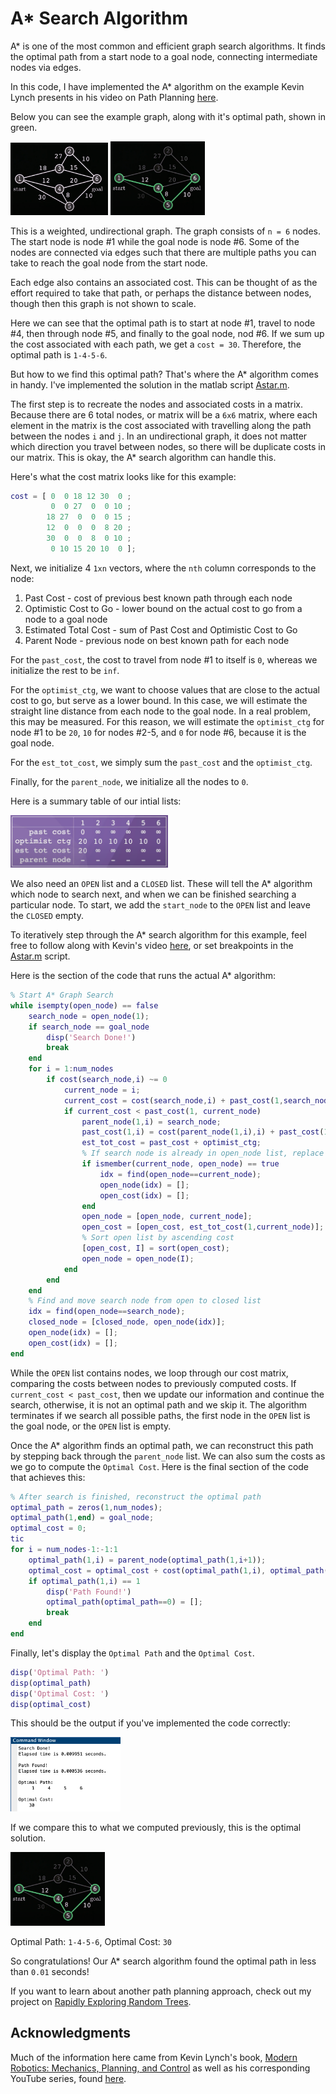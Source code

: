 # A* Search Algorithm

A* is one of the most common and efficient graph search algorithms. It finds the optimal path from a start node to a goal node, connecting intermediate nodes via edges.

In this code, I have implemented the A* algorithm on the example Kevin Lynch presents in his video on Path Planning [here](https://youtu.be/ZI800-2jv38).

Below you can see the example graph, along with it's optimal path, shown in green.

<img src="https://github.com/jschultz299/Path-Planning/blob/main/A-Star/img/graph.png" width=31%> <img src="https://github.com/jschultz299/Path-Planning/blob/main/A-Star/img/solution.png" width=30%>

This is a weighted, undirectional graph. The graph consists of ```n = 6``` nodes. The start node is node #1 while the goal node is node #6. Some of the nodes are connected via edges such that there are multiple paths you can take to reach the goal node from the start node.

Each edge also contains an associated cost. This can be thought of as the effort required to take that path, or perhaps the distance between nodes, though then this graph is not shown to scale.

Here we can see that the optimal path is to start at node #1, travel to node #4, then through node #5, and finally to the goal node, nod #6. If we sum up the cost associated with each path, we get a ```cost = 30```. Therefore, the optimal path is ```1-4-5-6```.

But how to we find this optimal path? That's where the A* algorithm comes in handy. I've implemented the solution in the matlab script [Astar.m](https://github.com/jschultz299/Path-Planning/blob/main/A-Star/aStar.m).

The first step is to recreate the nodes and associated costs in a matrix. Because there are 6 total nodes, or matrix will be a ```6x6``` matrix, where each element in the matrix is the cost associated with travelling along the path between the nodes ```i``` and ```j```. In an undirectional graph, it does not matter which direction you travel between nodes, so there will be duplicate costs in our matrix. This is okay, the A* search algorithm can handle this.

Here's what the cost matrix looks like for this example:

```matlab
cost = [ 0  0 18 12 30  0 ;
         0  0 27  0  0 10 ;
        18 27  0  0  0 15 ;
        12  0  0  0  8 20 ;
        30  0  0  8  0 10 ;
         0 10 15 20 10  0 ];
```
Next, we initialize 4 ```1xn``` vectors, where the ```nth``` column corresponds to the node:
1. Past Cost - cost of previous best known path through each node
2. Optimistic Cost to Go - lower bound on the actual cost to go from a node to a goal node
3. Estimated Total Cost - sum of Past Cost and Optimistic Cost to Go
4. Parent Node - previous node on best known path for each node

For the ```past_cost```, the cost to travel from node #1 to itself is ```0```, whereas we initialize the rest to be ```inf```. 

For the ```optimist_ctg```, we want to choose values that are close to the actual cost to go, but serve as a lower bound. In this case, we will estimate the straight line distance from each node to the goal node. In a real problem, this may be measured. For this reason, we will estimate the ```optimist_ctg``` for node #1 to be ```20```, ```10``` for nodes #2-5, and ```0``` for node #6, because it is the goal node.

For the ```est_tot_cost```, we simply sum the ```past_cost``` and the ```optimist_ctg```.

Finally, for the ```parent_node```, we initialize all the nodes to ```0```.

Here is a summary table of our intial lists:

<img src="https://github.com/jschultz299/Path-Planning/blob/main/A-Star/img/initial_lists.png" width=50%>

We also need an ```OPEN``` list and a ```CLOSED``` list. These will tell the A* algorithm which node to search next, and when we can be finished searching a particular node. To start, we add the ```start_node``` to the ```OPEN``` list and leave the ```CLOSED``` empty.

To iteratively step through the A* search algorithm for this example, feel free to follow along with Kevin's video [here](https://youtu.be/ZI800-2jv38), or set breakpoints in the [Astar.m](https://github.com/jschultz299/Path-Planning/blob/main/A-Star/aStar.m) script.

Here is the section of the code that runs the actual A* algorithm:

```matlab
% Start A* Graph Search
while isempty(open_node) == false
    search_node = open_node(1);
    if search_node == goal_node
        disp('Search Done!')
        break
    end
    for i = 1:num_nodes
        if cost(search_node,i) ~= 0
            current_node = i;
            current_cost = cost(search_node,i) + past_cost(1,search_node);
            if current_cost < past_cost(1, current_node)
                parent_node(1,i) = search_node;
                past_cost(1,i) = cost(parent_node(1,i),i) + past_cost(1,parent_node(1,i));
                est_tot_cost = past_cost + optimist_ctg;
                % If search node is already in open_node list, replace it
                if ismember(current_node, open_node) == true
                    idx = find(open_node==current_node);
                    open_node(idx) = [];
                    open_cost(idx) = [];
                end
                open_node = [open_node, current_node];
                open_cost = [open_cost, est_tot_cost(1,current_node)];
                % Sort open list by ascending cost
                [open_cost, I] = sort(open_cost);
                open_node = open_node(I);
            end
        end
    end
    % Find and move search node from open to closed list
    idx = find(open_node==search_node);
    closed_node = [closed_node, open_node(idx)];
    open_node(idx) = [];
    open_cost(idx) = [];
end
```
While the ```OPEN``` list contains nodes, we loop through our cost matrix, comparing the costs between nodes to previously computed costs. If ```current_cost < past_cost```, then we update our information and continue the search, otherwise, it is not an optimal path and we skip it. The algorithm terminates if we search all possible paths, the first node in the ```OPEN``` list is the goal node, or the ```OPEN``` list is empty.

Once the A* algorithm finds an optimal path, we can reconstruct this path by stepping back through the ```parent_node``` list. We can also sum the costs as we go to compute the ```Optimal Cost```. Here is the final section of the code that achieves this:

```matlab
% After search is finished, reconstruct the optimal path
optimal_path = zeros(1,num_nodes);
optimal_path(1,end) = goal_node;
optimal_cost = 0;
tic
for i = num_nodes-1:-1:1
    optimal_path(1,i) = parent_node(optimal_path(1,i+1));
    optimal_cost = optimal_cost + cost(optimal_path(1,i), optimal_path(1,i+1));
    if optimal_path(1,i) == 1
        disp('Path Found!')
        optimal_path(optimal_path==0) = [];
        break
    end
end
```
Finally, let's display the ```Optimal Path``` and the ```Optimal Cost```.

```matlab
disp('Optimal Path: ')
disp(optimal_path)
disp('Optimal Cost: ')
disp(optimal_cost)
```
This should be the output if you've implemented the code correctly:

<img src="https://github.com/jschultz299/Path-Planning/blob/main/A-Star/img/output.png" width=35%>

If we compare this to what we computed previously, this is the optimal solution.

<img src="https://github.com/jschultz299/Path-Planning/blob/main/A-Star/img/solution.png" width=30%>

Optimal Path: ```1-4-5-6```,
Optimal Cost: ```30```

So congratulations! Our A* search algorithm found the optimal path in less than ```0.01``` seconds!

If you want to learn about another path planning approach, check out my project on [Rapidly Exploring Random Trees](https://github.com/jschultz299/Path-Planning/tree/main/Rapidly-Exploring-Random-Trees).

## Acknowledgments
Much of the information here came from Kevin Lynch's book, [Modern Robotics: Mechanics, Planning, and Control](http://hades.mech.northwestern.edu/images/7/7f/MR.pdf) as well as his corresponding YouTube series, found [here](https://www.youtube.com/playlist?list=PLggLP4f-rq02vX0OQQ5vrCxbJrzamYDfx).

